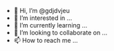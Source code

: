 - 👋 Hi, I’m @gdjdvjeu
- 👀 I’m interested in ...
- 🌱 I’m currently learning ...
- 💞️ I’m looking to collaborate on ...
- 📫 How to reach me ...

<!---
gdjdvjeu/gdjdvjeu is a ✨ special ✨ repository because its `README.md` (this file) appears on your GitHub profile.
You can click the Preview link to take a look at your changes.
--->
